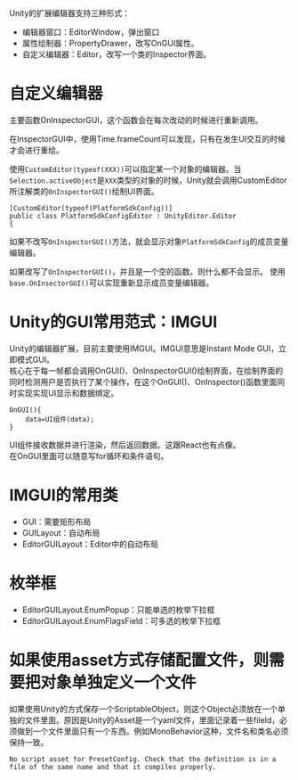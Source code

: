 Unity的扩展编辑器支持三种形式：
* 编辑器窗口：EditorWindow，弹出窗口
* 属性绘制器：PropertyDrawer，改写OnGUI属性。
* 自定义编辑器：Editor，改写一个类的Inspector界面。


# 自定义编辑器
主要函数OnInspectorGUI，这个函数会在每次改动的时候进行重新调用。 

在InspectorGUI中，使用Time.frameCount可以发现，只有在发生UI交互的时候才会进行重绘。  

使用`CustomEditor(typeof(XXX))`可以指定某一个对象的编辑器。当`Selection.activeObject`是`XXX`类型的对象的时候，Unity就会调用CustomEditor所注解类的`OnInspectorGUI()`绘制UI界面。  
```plain
[CustomEditor(typeof(PlatformSdkConfig))]
public class PlatformSdkConfigEditor : UnityEditor.Editor
{
```
如果不改写`OnInspectorGUI()`方法，就会显示对象`PlatformSdkConfig`的成员变量编辑器。  

如果改写了`OnInspectorGUI()`，并且是一个空的函数。则什么都不会显示。 使用`base.OnInsectorGUI()`可以实现重新显示成员变量编辑器。  

# Unity的GUI常用范式：IMGUI
Unity的编辑器扩展，目前主要使用IMGUI。IMGUI意思是Instant Mode GUI，立即模式GUI。  
核心在于每一帧都会调用OnGUI()、OnInspectorGUI()绘制界面，在绘制界面的同时检测用户是否执行了某个操作，在这个OnGUI()、OnInspector()函数里面同时实现实现UI显示和数据绑定。  
```
OnGUI(){
    data=UI组件(data);
}
```
UI组件接收数据并进行渲染，然后返回数据。这跟React也有点像。  
在OnGUI里面可以随意写for循环和条件语句。  

# IMGUI的常用类
* GUI：需要矩形布局
* GUILayout：自动布局
* EditorGUILayout：Editor中的自动布局
# 枚举框
* EditorGUILayout.EnumPopup：只能单选的枚举下拉框
* EditorGUILayout.EnumFlagsField：可多选的枚举下拉框

# 如果使用asset方式存储配置文件，则需要把对象单独定义一个文件
如果使用Unity的方式保存一个ScriptableObject，则这个Object必须放在一个单独的文件里面。原因是Unity的Asset是一个yaml文件，里面记录着一些fileId，必须做到一个文件里面只有一个东西。例如MonoBehavior这种，文件名和类名必须保持一致。  

    No script asset for PresetConfig. Check that the definition is in a file of the same name and that it compiles properly.

